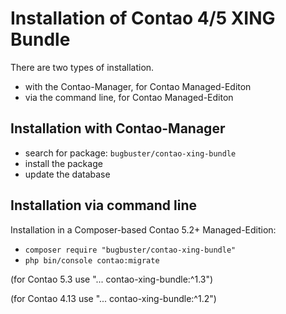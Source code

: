 # Installation of Contao 4/5 XING Bundle

There are two types of installation.

* with the Contao-Manager, for Contao Managed-Editon
* via the command line, for Contao Managed-Editon


## Installation with Contao-Manager

* search for package: `bugbuster/contao-xing-bundle`
* install the package
* update the database


## Installation via command line

Installation in a Composer-based Contao 5.2+ Managed-Edition:

* `composer require "bugbuster/contao-xing-bundle"`
* `php bin/console contao:migrate`

(for Contao 5.3 use "... contao-xing-bundle:^1.3")

(for Contao 4.13 use "... contao-xing-bundle:^1.2")
